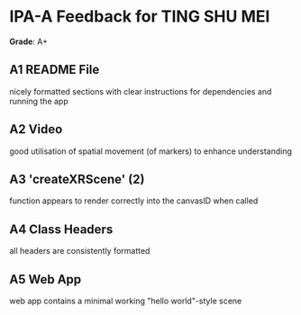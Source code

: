 # IPA-A Feedback for TING SHU MEI
**Grade**: A+

## A1 README File

nicely formatted sections with clear instructions for dependencies and running the app
## A2 Video 
good utilisation of spatial movement (of markers) to enhance understanding
## A3 'createXRScene' (2)
function appears to render correctly into the canvasID when called
## A4 Class Headers
all headers are consistently formatted
## A5 Web App
web app contains a minimal working "hello world"-style scene